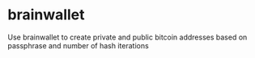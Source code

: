 # brainwallet
Use brainwallet to create private and public bitcoin addresses based on passphrase and number of hash iterations
